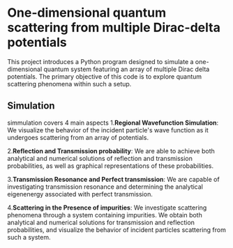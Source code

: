 # One-dimensional quantum scattering from multiple Dirac-delta potentials
This project introduces a Python program designed to simulate a one-dimensional quantum system featuring an array of multiple Dirac delta potentials. The primary objective of this code is to explore quantum scattering phenomena within such a setup. 
## Simulation 
simmulation covers 4 main aspects 
1.**Regional Wavefunction Simulation**: We visualize the behavior of the incident particle's wave function as it undergoes scattering from an array of potentials.

2.**Reflection and Transmission probability**: We are able to achieve both analytical and numerical solutions of reflection and transmission probabilities, as well as graphical representations of these probabilities.

3.**Transmission Resonance and Perfect transmission**: We are capable of investigating transmission resonance and determining the analytical eigenenergy associated with perfect transmission.

4.**Scattering in the Presence of impurities**: We investigate scattering phenomena through a system containing impurities. We obtain both analytical and numerical solutions for transmission and reflection probabilities, and visualize the behavior of incident particles scattering from such a system.

